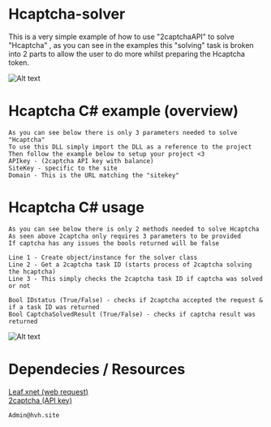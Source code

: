 # Hcaptcha-solver
This is a very simple example of how to use "2captchaAPI" to solve "Hcaptcha"  , as you can see in the examples this "solving" task is broken into 2 parts to allow the user to do more whilst preparing the Hcaptcha token.

![Alt text](https://media.giphy.com/media/IYJoeBSab0TigyqEa1/giphy.gif "Example")



# Hcaptcha C# example (overview)
```
As you can see below there is only 3 parameters needed to solve "Hcaptcha"
To use this DLL simply import the DLL as a reference to the project 
Then follow the example below to setup your project <3
APIkey - (2captcha API key with balance)
SiteKey - specific to the site
Domain - This is the URL matching the "sitekey"
```

# Hcaptcha C# usage
```
As you can see below there is only 2 methods needed to solve Hcaptcha 
As seen above 2captcha only requires 3 parameters to be provided
If captcha has any issues the bools returned will be false

Line 1 - Create object/instance for the solver class
Line 2 - Get a 2captcha task ID (starts process of 2captcha solving the hcaptcha)
Line 3 - This simply checks the 2captcha task ID if captcha was solved or not

Bool IDstatus (True/False) - checks if 2captcha accepted the request & if a task ID was returned
Bool CaptchaSolvedResult (True/False) - checks if captcha result was returned 
```
![Alt text](https://i.imgur.com/n5WjBtp.png "Example")





# Dependecies / Resources
[Leaf.xnet (web request)](https://github.com/csharp-leaf/Leaf.xNet "Leaf.xnet") <br>
[2captcha (API key)](https://2captcha.com?from=6752599 "2captcha.com")

```
Admin@hvh.site
```
